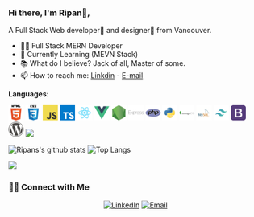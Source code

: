 ### Hi there, I'm Ripan👦,
A Full Stack Web developer🎯 and designer🎨 from Vancouver.

- 👨‍💻 Full Stack MERN Developer
- 🎥 Currently Learning (MEVN Stack)
- 📚 What do I believe? Jack of all, Master of some.
- 📫 How to reach me: [Linkdin](https://www.linkedin.com/in/ripanmann/) - [E-mail](mailto:ripandeepmann@hotmail.com)

**Languages:**  

<code><img height="30" src="https://raw.githubusercontent.com/github/explore/80688e429a7d4ef2fca1e82350fe8e3517d3494d/topics/html/html.png"></code>
<code><img height="30" src="https://raw.githubusercontent.com/github/explore/80688e429a7d4ef2fca1e82350fe8e3517d3494d/topics/css/css.png"></code>
<code><img height="30" src="https://raw.githubusercontent.com/github/explore/80688e429a7d4ef2fca1e82350fe8e3517d3494d/topics/javascript/javascript.png"></code>
<code><img height="30" src="https://raw.githubusercontent.com/github/explore/80688e429a7d4ef2fca1e82350fe8e3517d3494d/topics/typescript/typescript.png"></code>
<code><img height="30" src="https://raw.githubusercontent.com/github/explore/80688e429a7d4ef2fca1e82350fe8e3517d3494d/topics/react/react.png"></code>
<code><img height="30" src="https://raw.githubusercontent.com/github/explore/80688e429a7d4ef2fca1e82350fe8e3517d3494d/topics/vue/vue.png"></code>
<code><img height="30" src="https://raw.githubusercontent.com/github/explore/80688e429a7d4ef2fca1e82350fe8e3517d3494d/topics/nodejs/nodejs.png"></code>
<code><img height="30" src="https://raw.githubusercontent.com/github/explore/80688e429a7d4ef2fca1e82350fe8e3517d3494d/topics/express/express.png"></code>
<code><img height="30" src="https://raw.githubusercontent.com/github/explore/80688e429a7d4ef2fca1e82350fe8e3517d3494d/topics/php/php.png"></code>
<code><img height="30" src="https://raw.githubusercontent.com/github/explore/80688e429a7d4ef2fca1e82350fe8e3517d3494d/topics/python/python.png"></code>
<code><img height="30" src="https://raw.githubusercontent.com/github/explore/80688e429a7d4ef2fca1e82350fe8e3517d3494d/topics/mongodb/mongodb.png"></code>
<code><img height="30" src="https://raw.githubusercontent.com/github/explore/80688e429a7d4ef2fca1e82350fe8e3517d3494d/topics/mysql/mysql.png"></code>
<code><img height="30" src="https://raw.githubusercontent.com/github/explore/80688e429a7d4ef2fca1e82350fe8e3517d3494d/topics/tailwind/tailwind.png"></code>
<code><img height="30" src="https://raw.githubusercontent.com/github/explore/80688e429a7d4ef2fca1e82350fe8e3517d3494d/topics/bootstrap/bootstrap.png"></code>
<code><img height="30" src="https://raw.githubusercontent.com/github/explore/80688e429a7d4ef2fca1e82350fe8e3517d3494d/topics/wordpress/wordpress.png"></code>
<code><img height="30" src="https://raw.githubusercontent.com/github/explore/80688e429a7d4ef2fca1e82350fe8e3517d3494d/topics/shopify/shopify.png"></code>


![Ripans's github stats](https://github-readme-stats.vercel.app/api?username=ripan-mann&theme=tokyonight&show_icons=true&hide=["issues"])
![Top Langs](https://github-readme-stats.vercel.app/api/top-langs/?username=ripan-mann&theme=tokyonight&layout=compact)

![](https://komarev.com/ghpvc/?username=ripan-mann)

<h3> 🤝🏻 Connect with Me </h3>

<p align="center">
<a href="https://www.linkedin.com/in/ripanmann/"><img alt="LinkedIn" src="https://img.shields.io/badge/LinkedIn-Ripan%20Mann-blue?style=flat-square&logo=linkedin"></a>
<a href="mailto:ripandeepmann@hotmail.com"><img alt="Email" src="https://img.shields.io/badge/Email-ripandeepmann@hotmail.com-blue?style=flat-square&logo=gmail"></a>
</p>
